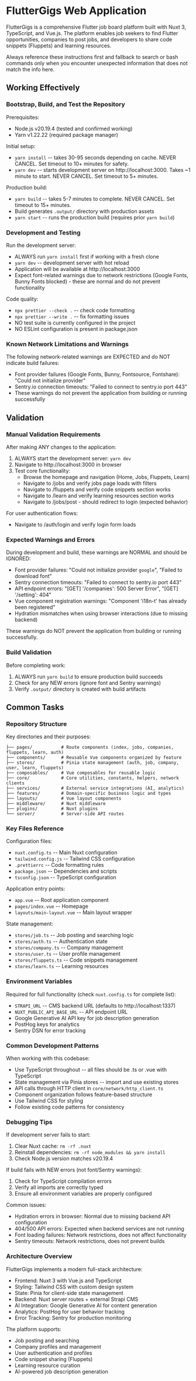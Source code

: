 # FlutterGigs Web Application

FlutterGigs is a comprehensive Flutter job board platform built with Nuxt 3, TypeScript, and Vue.js. The platform enables job seekers to find Flutter opportunities, companies to post jobs, and developers to share code snippets (Fluppets) and learning resources.

Always reference these instructions first and fallback to search or bash commands only when you encounter unexpected information that does not match the info here.

## Working Effectively

### Bootstrap, Build, and Test the Repository

Prerequisites:
- Node.js v20.19.4 (tested and confirmed working)
- Yarn v1.22.22 (required package manager)

Initial setup:
- `yarn install` -- takes 30-95 seconds depending on cache. NEVER CANCEL. Set timeout to 10+ minutes for safety.
- `yarn dev` -- starts development server on http://localhost:3000. Takes ~1 minute to start. NEVER CANCEL. Set timeout to 5+ minutes.

Production build:
- `yarn build` -- takes 5-7 minutes to complete. NEVER CANCEL. Set timeout to 15+ minutes.
- Build generates `.output/` directory with production assets
- `yarn start` -- runs the production build (requires prior `yarn build`)

### Development and Testing

Run the development server:
- ALWAYS run `yarn install` first if working with a fresh clone
- `yarn dev` -- development server with hot reload
- Application will be available at http://localhost:3000
- Expect font-related warnings due to network restrictions (Google Fonts, Bunny Fonts blocked) - these are normal and do not prevent functionality

Code quality:
- `npx prettier --check .` -- check code formatting
- `npx prettier --write .` -- fix formatting issues
- NO test suite is currently configured in the project
- NO ESLint configuration is present in package.json

### Known Network Limitations and Warnings

The following network-related warnings are EXPECTED and do NOT indicate build failures:
- Font provider failures (Google Fonts, Bunny, Fontsource, Fontshare): "Could not initialize provider" 
- Sentry.io connection timeouts: "Failed to connect to sentry.io port 443"
- These warnings do not prevent the application from building or running successfully

## Validation

### Manual Validation Requirements

After making ANY changes to the application:
1. ALWAYS start the development server: `yarn dev`
2. Navigate to http://localhost:3000 in browser
3. Test core functionality:
   - Browse the homepage and navigation (Home, Jobs, Fluppets, Learn)
   - Navigate to /jobs and verify jobs page loads with filters
   - Navigate to /fluppets and verify code snippets section works
   - Navigate to /learn and verify learning resources section works
   - Navigate to /jobs/post - should redirect to login (expected behavior)

For user authentication flows:
- Navigate to /auth/login and verify login form loads

### Expected Warnings and Errors

During development and build, these warnings are NORMAL and should be IGNORED:
- Font provider failures: "Could not initialize provider `google`", "Failed to download font"
- Sentry connection timeouts: "Failed to connect to sentry.io port 443"  
- API endpoint errors: "[GET] '/companies': 500 Server Error", "[GET] '/setting': 404"
- Vue component registration warnings: "Component 'i18n-t' has already been registered"
- Hydration mismatches when using browser interactions (due to missing backend)

These warnings do NOT prevent the application from building or running successfully.

### Build Validation

Before completing work:
1. ALWAYS run `yarn build` to ensure production build succeeds
2. Check for any NEW errors (ignore font and Sentry warnings)
3. Verify `.output/` directory is created with build artifacts

## Common Tasks

### Repository Structure

Key directories and their purposes:
```
├── pages/           # Route components (index, jobs, companies, fluppets, learn, auth)
├── components/      # Reusable Vue components organized by feature
├── stores/          # Pinia state management (auth, job, company, user, learn, fluppets)
├── composables/     # Vue composables for reusable logic
├── core/            # Core utilities, constants, helpers, network clients
├── services/        # External service integrations (AI, analytics)
├── features/        # Domain-specific business logic and types
├── layouts/         # Vue layout components
├── middleware/      # Nuxt middleware
├── plugins/         # Nuxt plugins
└── server/          # Server-side API routes
```

### Key Files Reference

Configuration files:
- `nuxt.config.ts` -- Main Nuxt configuration
- `tailwind.config.js` -- Tailwind CSS configuration  
- `.prettierrc` -- Code formatting rules
- `package.json` -- Dependencies and scripts
- `tsconfig.json` -- TypeScript configuration

Application entry points:
- `app.vue` -- Root application component
- `pages/index.vue` -- Homepage
- `layouts/main-layout.vue` -- Main layout wrapper

State management:
- `stores/job.ts` -- Job posting and searching logic
- `stores/auth.ts` -- Authentication state
- `stores/company.ts` -- Company management
- `stores/user.ts` -- User profile management
- `stores/fluppets.ts` -- Code snippets management
- `stores/learn.ts` -- Learning resources

### Environment Variables

Required for full functionality (check `nuxt.config.ts` for complete list):
- `STRAPI_URL` -- CMS backend URL (defaults to http://localhost:1337)
- `NUXT_PUBLIC_API_BASE_URL` -- API endpoint URL
- Google Generative AI API key for job description generation
- PostHog keys for analytics
- Sentry DSN for error tracking

### Common Development Patterns

When working with this codebase:
- Use TypeScript throughout -- all files should be .ts or .vue with TypeScript
- State management via Pinia stores -- import and use existing stores
- API calls through HTTP client in `core/network/http_client.ts`
- Component organization follows feature-based structure
- Use Tailwind CSS for styling
- Follow existing code patterns for consistency

### Debugging Tips

If development server fails to start:
1. Clear Nuxt cache: `rm -rf .nuxt`
2. Reinstall dependencies: `rm -rf node_modules && yarn install`
3. Check Node.js version matches v20.19.4

If build fails with NEW errors (not font/Sentry warnings):
1. Check for TypeScript compilation errors
2. Verify all imports are correctly typed
3. Ensure all environment variables are properly configured

Common issues:
- Hydration errors in browser: Normal due to missing backend API configuration
- 404/500 API errors: Expected when backend services are not running
- Font loading failures: Network restrictions, does not affect functionality
- Sentry timeouts: Network restrictions, does not prevent builds

### Architecture Overview

FlutterGigs implements a modern full-stack architecture:
- Frontend: Nuxt 3 with Vue.js and TypeScript
- Styling: Tailwind CSS with custom design system
- State: Pinia for client-side state management
- Backend: Nuxt server routes + external Strapi CMS
- AI Integration: Google Generative AI for content generation
- Analytics: PostHog for user behavior tracking
- Error Tracking: Sentry for production monitoring

The platform supports:
- Job posting and searching
- Company profiles and management
- User authentication and profiles
- Code snippet sharing (Fluppets)
- Learning resource curation
- AI-powered job description generation